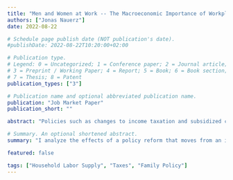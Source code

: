 ```yaml
---
title: "Men and Women at Work -- The Macroeconomic Importance of Workplace Diversity"
authors: ["Jonas Nauerz"]
date: 2022-08-22

# Schedule page publish date (NOT publication's date).
#publishDate: 2022-08-22T10:20:00+02:00

# Publication type.
# Legend: 0 = Uncategorized; 1 = Conference paper; 2 = Journal article;
# 3 = Preprint / Working Paper; 4 = Report; 5 = Book; 6 = Book section;
# 7 = Thesis; 8 = Patent
publication_types: ["3"]

# Publication name and optional abbreviated publication name.
publication: "Job Market Paper"
publication_short: ""

abstract: "Policies such as changes to income taxation and subsidized childcare that aim to increase the female labor supply are high on the agenda of policymakers and widely discussed among economists. Much of the macroeconomic analysis has focused on the direct effects of adding more (female) workers to the labor force by assuming that men and women are perfect substitutes in the production process. I develop a general equilibrium model with heterogeneous agents and family labor supply to consider the possibility of imperfect substitution. This choice is motivated by my empirical estimate of the elasticity of substitution between male and female labor inputs in modern-day Germany of 0.55. For identification, I exploit a natural experiment that induced exogenous time and county-level (Landkreise) variation in the availability of public daycare for children under the age of three. I study the implications of a reform that moves from joint taxation of married couples to individual taxation and find that it substantially affects the labor force participation of married women (+12.7%) and overall output (+7.4%). This result compares to an output increase of 3.27% in the perfect substitutability case. Thus, disregarding the added benefits of gender diversity underestimates the positive effects of such a policy change."

# Summary. An optional shortened abstract.
summary: "I analyze the effects of a policy reform that moves from an income tax system in which married households are taxed jointly to one in which individuals are the unit of taxation. I consider the possibility of imperfect sustainability of male and female labor inputs in the production process based on empirical evidence I obtained exploiting a natural experiment in the availability of public daycare in Germany."

featured: false

tags: ["Household Labor Supply", "Taxes", "Family Policy"]
---
```

